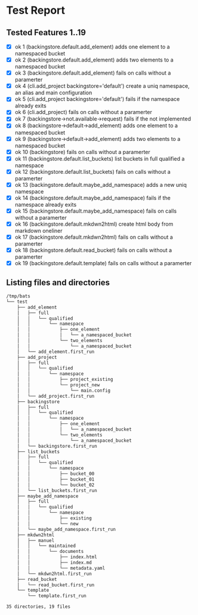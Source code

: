 # Test Report
## Tested Features 1..19
- [x] ok 1 (backingstore.default.add_element) adds one element to a namespaced bucket
- [x] ok 2 (backingstore.default.add_element) adds two elements to a namespaced bucket
- [x] ok 3 (backingstore.default.add_element) fails on calls without a paramerter
- [x] ok 4 (cli.add_project backingstore='default') create a uniq namespace, an alias and main configuration
- [x] ok 5 (cli.add_project backingstore='default') fails if the namespace already exits
- [x] ok 6 (cli.add_project) fails on calls without a paramerter
- [x] ok 7 (backingstore->not.available->request) fails if the not implemented
- [x] ok 8 (backingstore->default->add_element) adds one element to a namespaced bucket
- [x] ok 9 (backingstore->default->add_element) adds two elements to a namespaced bucket
- [x] ok 10 (backingstore) fails on calls without a paramerter
- [x] ok 11 (backingstore.default.list_buckets) list buckets in full qualified a namespace
- [x] ok 12 (backingstore.default.list_buckets) fails on calls without a paramerter
- [x] ok 13 (backingstore.default.maybe_add_namespace) adds a new uniq namespace
- [x] ok 14 (backingstore.default.maybe_add_namespace) fails if the namespace already exits
- [x] ok 15 (backingstore.default.maybe_add_namespace) fails on calls without a paramerter
- [x] ok 16 (backingstore.default.mkdwn2html) create html body from markdown oneliner
- [x] ok 17 (backingstore.default.mkdwn2html) fails on calls without a paramerter
- [x] ok 18 (backingstore.default.read_bucket) fails on calls without a paramerter
- [x] ok 19 (backingstore.default.template) fails on calls without a paramerter

## Listing files and directories
``` bash
/tmp/bats
└── test
    ├── add_element
    │   ├── full
    │   │   └── qualified
    │   │       └── namespace
    │   │           ├── one_element
    │   │           │   └── a_namespaced_bucket
    │   │           └── two_elements
    │   │               └── a_namespaced_bucket
    │   └── add_element.first_run
    ├── add_project
    │   ├── full
    │   │   └── qualified
    │   │       └── namespace
    │   │           ├── project_existing
    │   │           └── project_new
    │   │               └── main.config
    │   └── add_project.first_run
    ├── backingstore
    │   ├── full
    │   │   └── qualified
    │   │       └── namespace
    │   │           ├── one_element
    │   │           │   └── a_namespaced_bucket
    │   │           └── two_elements
    │   │               └── a_namespaced_bucket
    │   └── backingstore.first_run
    ├── list_buckets
    │   ├── full
    │   │   └── qualified
    │   │       └── namespace
    │   │           ├── bucket_00
    │   │           ├── bucket_01
    │   │           └── bucket_02
    │   └── list_buckets.first_run
    ├── maybe_add_namespace
    │   ├── full
    │   │   └── qualified
    │   │       └── namespace
    │   │           ├── existing
    │   │           └── new
    │   └── maybe_add_namespace.first_run
    ├── mkdwn2html
    │   ├── manuel
    │   │   └── maintained
    │   │       └── documents
    │   │           ├── index.html
    │   │           ├── index.md
    │   │           └── metadata.yaml
    │   └── mkdwn2html.first_run
    ├── read_bucket
    │   └── read_bucket.first_run
    └── template
        └── template.first_run

35 directories, 19 files
```
